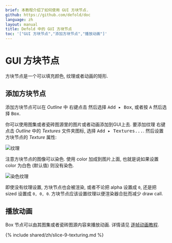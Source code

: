 ```yaml
---
brief: 本教程介绍了如何使用 GUI 方块节点.
github: https://github.com/defold/doc
language: zh
layout: manual
title: Defold 中的 GUI 方块节点
toc: '["GUI 方块节点","添加方块节点","播放动画"]'
---
```


# GUI 方块节点

方块节点是一个可以填充颜色, 纹理或者动画的矩形.

## 添加方块节点

添加方块节点可以在 *Outline* 中 <kbd>右键点击</kbd> 然后选择 <kbd>Add ▸ Box</kbd>, 或者按 <kbd>A</kbd> 然后选择 <kbd>Box</kbd>.

你可以使用图集或者瓷砖图源里的图片或者动画添加到GUI上去. 要添加纹理 <kbd>右键点击</kbd>  *Outline* 中的 *Textures* 文件夹图标, 选择 <kbd>Add ▸ Textures...</kbd>. 然后设置方块节点的 *Texture* 属性:

![纹理](/manuals/images/gui-box/create.png)

注意方块节点的图像可以染色. 使用 color 加成到图片上面, 也就是说如果设置 color 为白色 (默认值) 则没有染色.

![染色纹理](/manuals/images/gui-box/tinted.png)

即使没有纹理设置, 方块节点也会被渲染, 或者不论把 alpha 设置成 `0`, 还是把 sized 设置成 `0, 0, 0`. 方块节点应该设置纹理以便渲染器合批而减少 draw call.

## 播放动画

Box 节点可以由其图集或者瓷砖图源内容来播放动画. 详情请见 [逐帧动画教程](/zh/manuals/flipbook-animation).

{% include shared/zh/slice-9-texturing.md %}